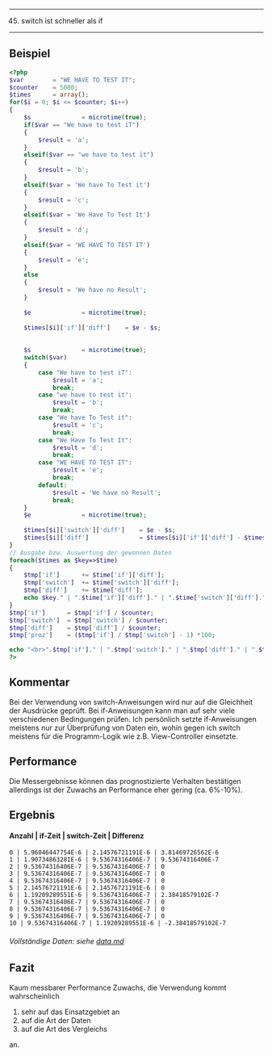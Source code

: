 ----
45. switch ist schneller als if 
----

Beispiel
--------
```php
<?php
$var		= "WE HAVE TO TEST IT";
$counter	= 5000;
$times		= array();
for($i = 0; $i <= $counter; $i++)
{
	$s				= microtime(true);
	if($var == "We have to test iT")
	{
		$result = 'a';
	}
	elseif($var == "we have to test it")
	{
		$result = 'b';
	}
	elseif($var = 'We have To Test it')
	{
		$result = 'c';
	}
	elseif($var = 'We Have To Test It')
	{
		$result = 'd';
	}
	elseif($var = 'WE HAVE TO TEST IT')
	{
		$result = 'e';
	}
	else
	{
		$result = 'We have no Result';
	}
	
	$e				= microtime(true);
	
	$times[$i]['if']['diff']	= $e - $s;
	
	
	$s				= microtime(true);
	switch($var)
	{
		case "We have to test iT":
			$result = 'a';
			break;
		case "we have to test it":
			$result = 'b';
			break;
		case "We have To Test it":
			$result = 'c';
			break;
		case "We Have To Test It":
			$result = 'd';
			break;
		case "WE HAVE TO TEST IT":
			$result = 'e';
			break;						
		default:
			$result = 'We have no Result';
			break;
	}
	$e				= microtime(true);
	
	$times[$i]['switch']['diff']	= $e - $s;
	$times[$i]['diff']				= $times[$i]['if']['diff'] - $times[$i]['switch']['diff'];
}
// Ausgabe bzw. Auswertung der gewonnen Daten
foreach($times as $key=>$time)
{
	$tmp['if']		+= $time['if']['diff'];
	$tmp['switch']	+= $time['switch']['diff'];
	$tmp['diff']	+= $time['diff'];
	echo $key." | ".$time['if']['diff']." | ".$time['switch']['diff']." | ".$time['diff']."<br>";
}
$tmp['if']		= $tmp['if'] / $counter;
$tmp['switch']	= $tmp['switch'] / $counter;
$tmp['diff']	= $tmp['diff'] / $counter;
$tmp['proz']	= ($tmp['if'] / $tmp['switch'] - 1) *100;

echo "<br>".$tmp['if']." | ".$tmp['switch']." | ".$tmp['diff']." | ".$tmp['proz']."<br>";
?>
```
Kommentar
---------
Bei der Verwendung von switch-Anweisungen wird nur auf die Gleichheit der Ausdrücke geprüft. Bei if-Anweisungen kann man auf sehr viele verschiedenen
Bedingungen prüfen. Ich persönlich setzte if-Anweisungen meistens nur zur Überprüfung von Daten ein, wohin gegen ich switch meistens für die Programm-Logik wie z.B. View-Controller einsetzte.

Performance
-----------
Die Messergebnisse können das prognostizierte Verhalten bestätigen allerdings ist der Zuwachs an Performance eher gering (ca. 6%-10%).

Ergebnis
--------
#### Anzahl | if-Zeit | switch-Zeit | Differenz

	0 | 5.96046447754E-6 | 2.14576721191E-6 | 3.81469726562E-6
	1 | 1.90734863281E-6 | 9.53674316406E-7 | 9.53674316406E-7
	2 | 9.53674316406E-7 | 9.53674316406E-7 | 0
	3 | 9.53674316406E-7 | 9.53674316406E-7 | 0
	4 | 9.53674316406E-7 | 9.53674316406E-7 | 0
	5 | 2.14576721191E-6 | 2.14576721191E-6 | 0
	6 | 1.19209289551E-6 | 9.53674316406E-7 | 2.38418579102E-7
	7 | 9.53674316406E-7 | 9.53674316406E-7 | 0
	8 | 9.53674316406E-7 | 9.53674316406E-7 | 0
	9 | 9.53674316406E-7 | 9.53674316406E-7 | 0
	10 | 9.53674316406E-7 | 1.19209289551E-6 | -2.38418579102E-7
###### Vollständige Daten: siehe [data.md](data.md)

Fazit
-------
Kaum messbarer Performance Zuwachs, die Verwendung kommt wahrscheinlich 
<ol>
<li>sehr auf das Einsatzgebiet an</li>
<li>auf die Art der Daten</li>
<li>auf die Art des Vergleichs</li>
</ol>an.




 